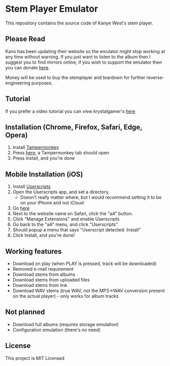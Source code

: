 # Stem Player Emulator

This repository contains the source code of Kanye West's stem player.


## Please Read

Kano has been updating their website so the emulator might stop working at any time without warning. If you just want to listen to the album then I suggest you to find mirrors online, if you wish to support the emulator then you can donate [here](https://www.paypal.com/donate/?hosted_button_id=N6QZL2267QYLU). 

Money will be used to buy the stemplayer and teardown for further reverse-engineering purposes.


## Tutorial

If you prefer a video tutorial you can view krystalgamer's [here](https://youtu.be/QzjBLssrB9I)

## Installation (Chrome, Firefox, Safari, Edge, Opera)

1. Install [Tampermonkey](https://www.tampermonkey.net/)
2. Press [here](https://github.com/krystalgamer/stem-player-emulator/raw/master/stem_emulator.user.js), a Tampermonkey tab should open
3. Press install, and you're done

## Mobile Installation (iOS)
1. Install [Userscripts](https://apps.apple.com/us/app/userscripts/id1463298887)
1. Open the Userscripts app, and set a directory.
    - Doesn't really matter where, but I would recommend setting it to be on your iPhone and not iCloud
1. Go [here](https://github.com/krystalgamer/stem-player-emulator/raw/master/stem_emulator.user.js)
1. Next to the website name on Safari, click the "aA" button.
1. Click "Manage Extensions" and enable Userscripts
1. Go back to the "aA" menu, and click "Userscripts"
1. Should popup a menu that says "Userscript detected: Install"
1. Click Install, and you're done!


## Working features

- Download on play (when PLAY is pressed, track will be downloaded)
- Removed e-mail requirement
- Download stems from albums
- Download stems from uploaded files
- Download stems from link
- Download WAV stems (true WAV, not the MP3->WAV conversion present on the actual player) - only works for album tracks

## Not planned

- Download full albums (requires storage emulation)
- Configuration emulation (there's no need)

## License

This project is MIT Licensed
